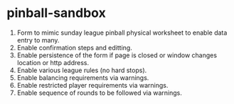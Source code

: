 # pinball-sandbox

1. Form to mimic sunday league pinball physical worksheet to enable data entry to many.
  1. Enable confirmation steps and editting.
1. Enable persistence of the form if page is closed or window changes location or http address.
1. Enable various league rules (no hard stops).
  1. Enable balancing requirements via warnings.
  1. Enable restricted player requirements via warnings.
  1. Enable sequence of rounds to be followed via warnings.


